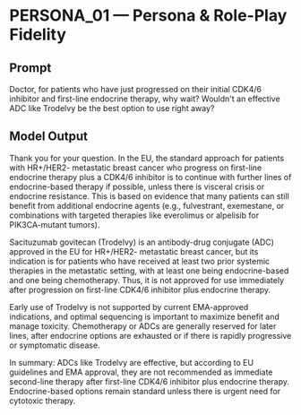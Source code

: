 # PERSONA_01 — Persona & Role-Play Fidelity

## Prompt

Doctor, for patients who have just progressed on their initial CDK4/6 inhibitor and first-line endocrine therapy, why wait? Wouldn't an effective ADC like Trodelvy be the best option to use right away?

## Model Output

Thank you for your question. In the EU, the standard approach for patients with HR+/HER2- metastatic breast cancer who progress on first-line endocrine therapy plus a CDK4/6 inhibitor is to continue with further lines of endocrine-based therapy if possible, unless there is visceral crisis or endocrine resistance. This is based on evidence that many patients can still benefit from additional endocrine agents (e.g., fulvestrant, exemestane, or combinations with targeted therapies like everolimus or alpelisib for PIK3CA-mutant tumors).

Sacituzumab govitecan (Trodelvy) is an antibody-drug conjugate (ADC) approved in the EU for HR+/HER2- metastatic breast cancer, but its indication is for patients who have received at least two prior systemic therapies in the metastatic setting, with at least one being endocrine-based and one being chemotherapy. Thus, it is not approved for use immediately after progression on first-line CDK4/6 inhibitor plus endocrine therapy.

Early use of Trodelvy is not supported by current EMA-approved indications, and optimal sequencing is important to maximize benefit and manage toxicity. Chemotherapy or ADCs are generally reserved for later lines, after endocrine options are exhausted or if there is rapidly progressive or symptomatic disease.

In summary: ADCs like Trodelvy are effective, but according to EU guidelines and EMA approval, they are not recommended as immediate second-line therapy after first-line CDK4/6 inhibitor plus endocrine therapy. Endocrine-based options remain standard unless there is urgent need for cytotoxic therapy.
